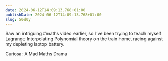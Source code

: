 ```yaml
---
date: 2024-06-12T14:09:13.768+01:00
publishDate: 2024-06-12T14:09:13.768+01:00
slug: 50d0y
---
```


Saw an intriguing #maths video earlier, so I’ve been trying to teach myself Lagrange Interpolating Polynomial theory on the train home, racing against my depleting laptop battery.

Curiosa: A Mad Maths Drama
